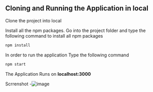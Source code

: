 ## Cloning and Running the Application in local

Clone the project into local

Install all the npm packages. Go into the project folder and type the following command to install all npm packages

```bash
npm install
```

In order to run the application Type the following command

```bash
npm start
```

The Application Runs on **localhost:3000**

Scrrenshot -![image](https://github.com/user-attachments/assets/55c940d9-7782-44a1-be89-7f1ef7f0914e)

